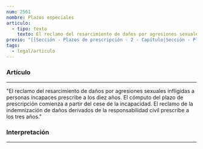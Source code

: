 ```yaml
---
num: 2561
nombre: Plazos especiales
articulo:
  - tipo: texto
    texto: El reclamo del resarcimiento de daños por agresiones sexuales infligidas a personas incapaces prescribe a los diez años. El cómputo del plazo de prescripción comienza a partir del cese de la incapacidad.  El reclamo de la indemnización de daños derivados de la responsabilidad civil prescribe a los tres años.
previo: "[[Sección - Plazos de prescripción - 2 - Capítulo|Sección - Plazos de prescripción - 2 - Capítulo]]"
tags:
  - legal/articulo
---
```

### Artículo
---
"El reclamo del resarcimiento de daños por agresiones sexuales infligidas a personas incapaces prescribe a los diez años. El cómputo del plazo de prescripción comienza a partir del cese de la incapacidad.  El reclamo de la indemnización de daños derivados de la responsabilidad civil prescribe a los tres años."

### Interpretación
---
